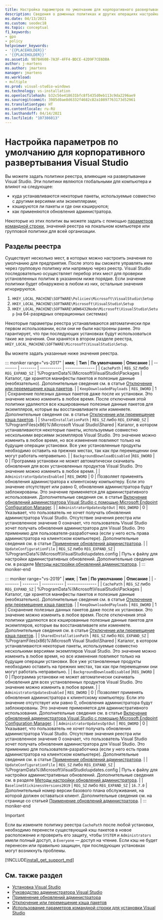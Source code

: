 ```yaml
---
title: Настройка параметров по умолчанию для корпоративного развертывания
description: Сведения о доменных политиках и других операциях настройки для корпоративного развертывания Visual Studio.
ms.date: 04/13/2021
ms.custom: seodec18
ms.topic: conceptual
f1_keywords:
- gpo
- policy
helpviewer_keywords:
- '{{PLACEHOLDER}}'
- '{{PLACEHOLDER}}'
ms.assetid: 9B7B4608-7A3F-4FF4-BDCE-42D9F7CE6DBA
author: j-martens
ms.author: jmartens
manager: jmartens
ms.workload:
- multiple
ms.prod: visual-studio-windows
ms.technology: vs-installation
ms.openlocfilehash: b32c56e418631bfc8f5435d0eb113c9da2296ae9
ms.sourcegitcommit: 3985d0ae8d6332f4682c82a10897763173d52961
ms.translationtype: HT
ms.contentlocale: ru-RU
ms.lasthandoff: 04/14/2021
ms.locfileid: "107386013"
---
```

# <a name="set-defaults-for-enterprise-deployments-of-visual-studio"></a>Настройка параметров по умолчанию для корпоративного развертывания Visual Studio

Вы можете задать политики реестра, влияющие на развертывание Visual Studio. Эти политики являются глобальными для компьютера и влияют на следующее:

- куда устанавливаются некоторые пакеты, используемые совместно с другими версиями или экземплярами;
- кэшируются ли пакеты и где они кэшируются;
- как применяются обновления администратора.

Некоторые из этих политик вы можете задать с помощью [параметров командной строки](use-command-line-parameters-to-install-visual-studio.md), значений реестра на локальном компьютере или групповой политики для всей организации.

## <a name="registry-keys"></a>Разделы реестра

Существует несколько мест, в которых можно настроить значения по умолчанию для предприятия. После этого вы сможете управлять ими через групповую политику или напрямую через реестр. Visual Studio последовательно осуществляет перебор этих мест для проверки установленных политик в указанном ниже порядке. Если значение политики будет обнаружено в любом из них, остальные значения игнорируются.

1. `HKEY_LOCAL_MACHINE\SOFTWARE\Policies\Microsoft\VisualStudio\Setup`
2. `HKEY_LOCAL_MACHINE\SOFTWARE\Microsoft\VisualStudio\Setup`
3. `HKEY_LOCAL_MACHINE\SOFTWARE\WOW6432Node\Microsoft\VisualStudio\Setup` (на 64-разрядных операционных системах)

Некоторые параметры реестра устанавливаются автоматически при первом использовании, если они не были настроены ранее. Это гарантирует, что при последующих установках будут использоваться такие же значения. Они хранятся в втором разделе реестра, `HKEY_LOCAL_MACHINE\SOFTWARE\Microsoft\VisualStudio\Setup`.

Вы можете задать указанные ниже значения реестра.

::: moniker range="vs-2017"
| **имя**; | **Тип** | **По умолчанию** | **Описание** |
| -------- | -------- | ----------- | --------------- |
| `CachePath` | `REG_SZ` либо `REG_EXPAND_SZ` | %ProgramData%\Microsoft\VisualStudio\Packages | Каталог, где хранятся манифесты пакетов и полезные данные (необязательно). Дополнительные сведения см. в статье [Отключение или перемещение кэша пакетов](disable-or-move-the-package-cache.md). |
| `KeepDownloadedPayloads` | `REG_DWORD` | 1 | Сохранение полезных данных пакетов даже после их установки. Это значение можно изменить в любое время. После отключения этой политики удаляются все кэшированные полезные данные пакетов для экземпляров, которые вы восстанавливаете или изменяете. Дополнительные сведения см. в статье [Отключение или перемещение кэша пакетов](disable-or-move-the-package-cache.md). |
| `SharedInstallationPath` | `REG_SZ` либо `REG_EXPAND_SZ` | %ProgramFiles(x86)%\Microsoft Visual Studio\Shared | Каталог, в котором устанавливаются некоторые пакеты, используемые совместно несколькими версиями экземпляров Visual Studio. Это значение можно изменить в любое время, но все изменения повлияют только на будущие операции установки. Все уже установленные продукты необходимо оставить на прежних местах, так как при перемещении они могут работать неправильно. |
| `BackgroundDownloadDisabled` |`REG_DWORD` | 0 | Программа установки не может автоматически скачивать обновления для всех установленных продуктов Visual Studio. Это значение можно изменить в любое время. |
| `AdministratorUpdatesEnabled` | `REG_DWORD` | 0 | Позволяет применять обновления администратора к клиентскому компьютеру. Если это значение отсутствует или равно 0, обновления администратора будут заблокированы. Это значение применяется для административного использования. Дополнительные сведения см. в статье [Включение обновлений администратора Visual Studio с помощью Microsoft Endpoint Configuration Manager](enabling-administrator-updates.md). | 
| `AdministratorUpdatesOptOut` | `REG_DWORD` | 0 | Указывает, что пользователь не хочет получать обновления администратора Visual Studio. Отсутствие значения реестра или установленное значение 0 означает, что пользователь Visual Studio хочет получать обновления администратора для Visual Studio. Это применимо для пользователя-разработчика (если у него есть права администратора на клиентском компьютере). Дополнительные сведения см. в статье [Применение обновлений администратора](../install/applying-administrator-updates.md#understanding-configuration-options). | 
| `UpdateConfigurationFile` | `REG_SZ` либо `REG_EXPAND_SZ` | %ProgramData%\Microsoft\VisualStudio\updates.config | Путь к файлу для настройки административных обновлений. Дополнительные сведения см. в разделе [Методы настройки обновлений администратора](../install/applying-administrator-updates.md#methods-for-configuring-an-administrator-update). | 
::: moniker-end

::: moniker range="vs-2019"
| **имя**; | **Тип** | **По умолчанию** | **Описание** |
| -------- | -------- | ----------- | --------------- |
| `CachePath` | `REG_SZ` либо `REG_EXPAND_SZ` | %ProgramData%\Microsoft\VisualStudio\Packages | Каталог, где хранятся манифесты пакетов и полезные данные (необязательно). Дополнительные сведения см. в статье [Отключение или перемещение кэша пакетов](disable-or-move-the-package-cache.md). |
| `KeepDownloadedPayloads` | `REG_DWORD` | 1 | Сохранение полезных данных пакетов даже после их установки. Это значение можно изменить в любое время. После отключения этой политики удаляются все кэшированные полезные данные пакетов для экземпляров, которые вы восстанавливаете или изменяете. Дополнительные сведения см. в статье [Отключение или перемещение кэша пакетов](disable-or-move-the-package-cache.md). |
| `SharedInstallationPath` | `REG_SZ` либо `REG_EXPAND_SZ` | %ProgramFiles(x86)%\Microsoft Visual Studio\Shared | Каталог, в котором устанавливаются некоторые пакеты, используемые совместно несколькими версиями экземпляров Visual Studio. Это значение можно изменить в любое время, но все изменения повлияют только на будущие операции установки. Все уже установленные продукты необходимо оставить на прежних местах, так как при перемещении они могут работать неправильно. |
| `BackgroundDownloadDisabled` |`REG_DWORD` | 0 | Программа установки не может автоматически скачивать обновления для всех установленных продуктов Visual Studio. Это значение можно изменить в любое время. |
| `AdministratorUpdatesEnabled` | `REG_DWORD` | 0 | Позволяет применять обновления администратора к клиентскому компьютеру. Если это значение отсутствует или равно 0, обновления администратора будут заблокированы. Это значение применяется для административного использования. Дополнительные сведения см. в статье [Включение обновлений администратора Visual Studio с помощью Microsoft Endpoint Configuration Manager](enabling-administrator-updates.md). | 
| `AdministratorUpdatesOptOut` | `REG_DWORD` | 0 | Указывает, что пользователь не хочет получать обновления администратора Visual Studio. Отсутствие значения реестра или установленное значение 0 означает, что пользователь Visual Studio хочет получать обновления администратора для Visual Studio. Это применимо для пользователя-разработчика (если у него есть права администратора на клиентском компьютере). Дополнительные сведения см. в статье [Применение обновлений администратора](../install/applying-administrator-updates.md#understanding-configuration-options). | 
| `UpdateConfigurationFile` | `REG_SZ` либо `REG_EXPAND_SZ` | %ProgramData%\Microsoft\VisualStudio\updates.config | Путь к файлу для настройки административных обновлений. Дополнительные сведения см. в разделе [Методы настройки обновлений администратора](../install/applying-administrator-updates.md#methods-for-configuring-an-administrator-update). | 
| `BaselineStickinessVersions2019` | `REG_SZ` либо `REG_EXPAND_SZ` | `16.7.0` | Дополнительный номер версии базового плана обслуживания, на которой должен оставаться клиент. Дополнительные сведения см. на странице со статьей [Применение обновлений администратора](../install/applying-administrator-updates.md#understanding-configuration-options). | 
::: moniker-end

> [!IMPORTANT]
> Если вы измените политику реестра `CachePath` после любой установки, необходимо перенести существующий кэш пакетов в новое расположение и проверить его защиту, чтобы `SYSTEM` и `Administrators` имели полный доступ, а `Everyone` — доступ на чтение.
> Если кэш не будет перенесен или правильно защищен, при последующих установках могут возникнуть проблемы.

[!INCLUDE[install_get_support_md](includes/install_get_support_md.md)]

## <a name="see-also"></a>См. также раздел

- [Установка Visual Studio](install-visual-studio.md)
- [Руководство администратора Visual Studio](visual-studio-administrator-guide.md)
- [Применение обновлений администратора](applying-administrator-updates.md)
- [Отключение или перемещение кэша пакетов](disable-or-move-the-package-cache.md)
- [Использование параметров командной строки для установки Visual Studio](use-command-line-parameters-to-install-visual-studio.md)
